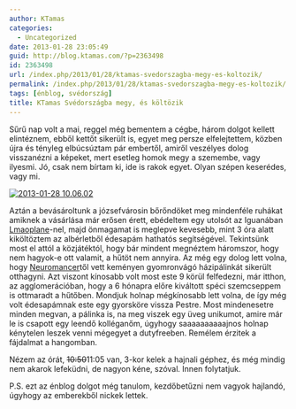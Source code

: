 ```yaml
---
author: KTamas
categories:
  - Uncategorized
date: 2013-01-28 23:05:49
guid: http://blog.ktamas.com/?p=2363498
id: 2363498
url: /index.php/2013/01/28/ktamas-svedorszagba-megy-es-koltozik/
permalink: /index.php/2013/01/28/ktamas-svedorszagba-megy-es-koltozik/
tags: [énblog, svédország]
title: KTamas Svédországba megy, és költözik
---
```


Sűrű nap volt a mai, reggel még bementem a cégbe, három dolgot kellett elintéznem, ebből kettőt sikerült is, egyet meg persze elfelejtettem, közben újra és tényleg elbúcsúztam pár embertől, amiről veszélyes dolog visszanézni a képeket, mert esetleg homok megy a szemembe, vagy ilyesmi. Jó, csak nem bírtam ki, ide is rakok egyet. Olyan szépen keserédes, vagy mi.

[<img src="/wp-content/uploads/2013/01/2013-01-28-10.06.02-1024x768.jpg" alt="2013-01-28 10.06.02" width="640" height="480" class="aligncenter size-large wp-image-2363499" srcset="/wp-content/uploads/2013/01/2013-01-28-10.06.02-1024x768.jpg 1024w, /wp-content/uploads/2013/01/2013-01-28-10.06.02-300x225.jpg 300w" sizes="(max-width: 640px) 100vw, 640px" />](/wp-content/uploads/2013/01/2013-01-28-10.06.02.jpg)

Aztán a bevásároltunk a józsefvárosin bőrőndöket meg mindenféle ruhákat amiknek a vásárlása már erősen érett, ebédeltem egy utolsót az Iguanában [Lmaoplane](https://twitter.com/Lmaoplane)-nel, majd önmagamat is meglepve kevesebb, mint 3 óra alatt kiköltöztem az albérletből édesapám hathatós segítségével. Tekintsünk most el attól a közjátéktól, hogy bár mindent megnéztem háromszor, hogy nem hagyok-e ott valamit, a hűtöt nem annyira. Az még egy dolog lett volna, hogy [Neuromancer](http://twitter.com/neuromancertwtr)től vett keményen gyomronvágó házipálinkát sikerült otthagyni. Azt viszont kínosabb volt most este 9 körül felfedezni, már itthon, az agglomerációban, hogy a 6 hónapra előre kiváltott spéci szemcseppem is ottmaradt a hűtőben. Mondjuk holnap mégkínosabb lett volna, de így még volt édesapámnak este egy gyorsköre vissza Pestre. Most mindenesetre minden megvan, a pálinka is, na meg viszek egy üveg unikumot, amire már le is csapott egy leendő kolléganőm, úgyhogy saaaaaaaaaajnos holnap kénytelen leszek venni mégegyet a dutyfreeben. Remélem érzitek a fájdalmat a hangomban.

Nézem az órát, <del>10:50</del>11:05 van, 3-kor kelek a hajnali géphez, és még mindig nem akarok lefeküdni, de nagyon kéne, szóval. Innen folytatjuk.

P.S. ezt az énblog dolgot még tanulom, kezdőbetűzni nem vagyok hajlandó, úgyhogy az emberekből nickek lettek.
